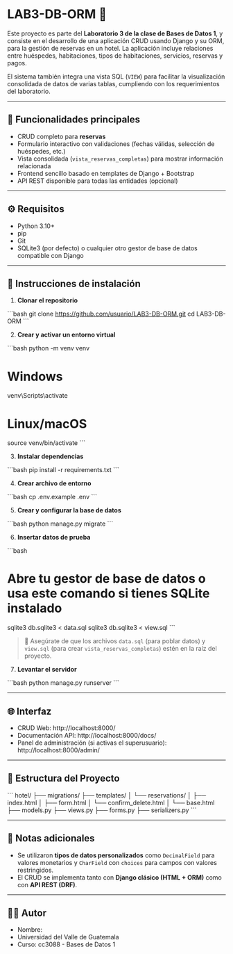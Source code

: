 
# LAB3-DB-ORM 🏨

Este proyecto es parte del **Laboratorio 3 de la clase de Bases de Datos 1**, y consiste en el desarrollo de una aplicación CRUD usando Django y su ORM, para la gestión de reservas en un hotel. La aplicación incluye relaciones entre huéspedes, habitaciones, tipos de habitaciones, servicios, reservas y pagos.

El sistema también integra una vista SQL (`VIEW`) para facilitar la visualización consolidada de datos de varias tablas, cumpliendo con los requerimientos del laboratorio.

---

## 🧠 Funcionalidades principales

- CRUD completo para **reservas**
- Formulario interactivo con validaciones (fechas válidas, selección de huéspedes, etc.)
- Vista consolidada (`vista_reservas_completas`) para mostrar información relacionada
- Frontend sencillo basado en templates de Django + Bootstrap
- API REST disponible para todas las entidades (opcional)

---

## ⚙️ Requisitos

- Python 3.10+
- pip
- Git
- SQLite3 (por defecto) o cualquier otro gestor de base de datos compatible con Django

---

## 🚀 Instrucciones de instalación

1. **Clonar el repositorio**

\`\`\`bash
git clone https://github.com/usuario/LAB3-DB-ORM.git
cd LAB3-DB-ORM
\`\`\`

2. **Crear y activar un entorno virtual**

\`\`\`bash
python -m venv venv
# Windows
venv\Scripts\activate
# Linux/macOS
source venv/bin/activate
\`\`\`

3. **Instalar dependencias**

\`\`\`bash
pip install -r requirements.txt
\`\`\`

4. **Crear archivo de entorno**

\`\`\`bash
cp .env.example .env
\`\`\`

5. **Crear y configurar la base de datos**

\`\`\`bash
python manage.py migrate
\`\`\`

6. **Insertar datos de prueba**

\`\`\`bash
# Abre tu gestor de base de datos o usa este comando si tienes SQLite instalado
sqlite3 db.sqlite3 < data.sql
sqlite3 db.sqlite3 < view.sql
\`\`\`

> 🔹 Asegúrate de que los archivos `data.sql` (para poblar datos) y `view.sql` (para crear `vista_reservas_completas`) estén en la raíz del proyecto.

7. **Levantar el servidor**

\`\`\`bash
python manage.py runserver
\`\`\`

---

## 🌐 Interfaz

- CRUD Web: http://localhost:8000/
- Documentación API: http://localhost:8000/docs/
- Panel de administración (si activas el superusuario): http://localhost:8000/admin/

---

## 📁 Estructura del Proyecto

\`\`\`
hotel/
├── migrations/
├── templates/
│   └── reservations/
│       ├── index.html
│       ├── form.html
│       └── confirm_delete.html
│   └── base.html
├── models.py
├── views.py
├── forms.py
├── serializers.py
\`\`\`

---

## 📌 Notas adicionales

- Se utilizaron **tipos de datos personalizados** como `DecimalField` para valores monetarios y `CharField` con `choices` para campos con valores restringidos.
- El CRUD se implementa tanto con **Django clásico (HTML + ORM)** como con **API REST (DRF)**.

---

## 🧑‍💻 Autor

- Nombre:
- Universidad del Valle de Guatemala
- Curso: cc3088 - Bases de Datos 1

